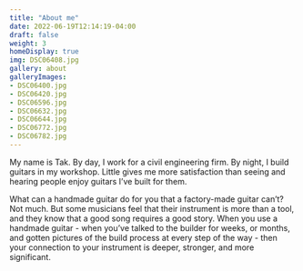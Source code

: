 ```yaml
---
title: "About me"
date: 2022-06-19T12:14:19-04:00
draft: false
weight: 3
homeDisplay: true
img: DSC06408.jpg
gallery: about
galleryImages:
- DSC06400.jpg
- DSC06420.jpg
- DSC06596.jpg
- DSC06632.jpg
- DSC06644.jpg
- DSC06772.jpg
- DSC06782.jpg
---
```


My name is Tak. By day, I work for a civil engineering firm. By night, I build guitars in my workshop. Little gives me more satisfaction than seeing and hearing people enjoy guitars I’ve built for them.

What can a handmade guitar do for you that a factory-made guitar can’t? Not much. But some musicians feel that their instrument is more than a tool, and they know that a good song requires a good story. When you use a handmade guitar - when you’ve talked to the builder for weeks, or months, and gotten pictures of the build process at every step of the way - then your connection to your instrument is deeper, stronger, and more significant.
